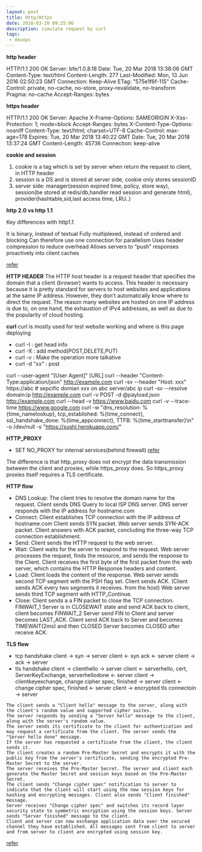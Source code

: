 ```yaml
---
layout: post
title: Http/Https
date: 2018-03-20 09:25:06
description: simulate request by curl
tags: 
 - devops
---
```


**http header**

HTTP/1.1 200 OK
Server: bfe/1.0.8.18
Date: Tue, 20 Mar 2018 13:38:06 GMT
Content-Type: text/html
Content-Length: 277
Last-Modified: Mon, 13 Jun 2016 02:50:23 GMT
Connection: Keep-Alive
ETag: "575e1f6f-115"
Cache-Control: private, no-cache, no-store, proxy-revalidate, no-transform
Pragma: no-cache
Accept-Ranges: bytes

**https header**

HTTP/1.1 200 OK
Server: Apache
X-Frame-Options: SAMEORIGIN
X-Xss-Protection: 1; mode=block
Accept-Ranges: bytes
X-Content-Type-Options: nosniff
Content-Type: text/html; charset=UTF-8
Cache-Control: max-age=178
Expires: Tue, 20 Mar 2018 13:40:22 GMT
Date: Tue, 20 Mar 2018 13:37:24 GMT
Content-Length: 45736
Connection: keep-alive


**cookie and session**
1. cookie is a tag which is set by server when return the request to client, in HTTP header
2. session is a DS and is stored at server side, cookie only stores sessionID
3. server side: manager(session expired time, policy, store way), session(be stored at redis/db,handler read session and generate html), provider(hashtable,sid,last access time, LRU..)

**http 2.0 vs http 1.1**

Key differences with http1.1

It is binary, instead of textual
Fully multiplexed, instead of ordered and blocking
Can therefore use one connection for parallelism
Uses header compression to reduce overhead
Allows servers to “push” responses proactively into client caches

[refer](https://www.upwork.com/hiring/development/the-http2-protocol-its-pros-cons-and-how-to-start-using-it/)

**HTTP HEADER**
The HTTP host header is a request header that specifies the domain that a client (browser) wants to access. This header is necessary because it is pretty standard for servers to host websites and applications at the same IP address. However, they don’t automatically know where to direct the request. 
The reason many websites are hosted on one IP address is due to, on one hand, the exhaustion of IPv4 addresses, as well as due to the popularity of cloud hosting.


**curl**
curl is mostly used for test website working and where is this page deploying

- curl -I : get head info
- curl -X : add method(POST,DELETE,PUT)
- curl -v : Make the operation more talkative
- curl -d "xx" : post

curl --user-agent "[User Agent]" [URL]
curl --header "Content-Type:application/json" http://example.com
curl -sv --header "Host: xxx" https://abc   # sepcific domian xxx on abc server/abc ip
curl -sv --resolve domain:ip  http://example.com
curl -v POST -d @payload.json http://example.com
curl --head -v https://www.baidu.com
curl -v --trace-time https://www.google.com
curl -w "dns_resolution: %{time_namelookup}, tcp_established: %{time_connect}, ssl_handshake_done: %{time_appconnect}, TTFB: %{time_starttransfer}\n" -o /dev/null -s "https://sushi.herokuapp.com/"


**HTTP_PROXY**
- SET NO_PROXY for internal services(behind firewall) 
[refer](https://about.gitlab.com/blog/2021/01/27/we-need-to-talk-no-proxy/)

The difference is that http_proxy does not encrypt the data transmission between the client and proxies, while https_proxy does. So https_proxy proxies itself requires a TLS certificate.

**HTTP flow**
- DNS Lookup: The client tries to resolve the domain name for the request.
Client sends DNS Query to local ISP DNS server.
DNS server responds with the IP address for hostname.com
- Connect: Client establishes TCP connection with the IP address of hostname.com
Client sends SYN packet.
Web server sends SYN-ACK packet.
Client answers with ACK packet, concluding the three-way TCP connection establishment.
- Send: Client sends the HTTP request to the web server.
- Wait: Client waits for the server to respond to the request.
Web server processes the request, finds the resource, and sends the response to the Client. Client receives the first byte of the first packet from the web server, which contains the HTTP Response headers and content.
- Load: Client loads the content of the response.
Web server sends second TCP segment with the PSH flag set.
Client sends ACK. (Client sends ACK every two segments it receives. from the host)
Web server sends third TCP segment with HTTP_Continue.
- Close: Client sends a a FIN packet to close the TCP connection. FINWAIT_1
Server is in CLOSEWAIT state and send ACK back to client, client becomes FINWAIT_2
Server send FIN to Client and server becomes LAST_ACK.
Client send ACK back to Server and becomes TIMEWAIT(2ms) and then CLOSED
Server becomes CLOSED after receive ACK.

**TLS flow**
- tcp handshake
client -> syn -> server
client <- syn ack <- server
client -> ack -> server
- tls handshake
client -> clienthello -> server
client <- serverhello, cert, ServerKeyExchange, serverhellodone  <- server
client -> clientkeyexchange, change cipher spec, finished -> server
client <- change cipher spec, finished <- server
client -> encrypted tls connectoin  -> server
```
The client sends a "Client hello" message to the server, along with the client's random value and supported cipher suites.
The server responds by sending a "Server hello" message to the client, along with the server's random value.
The server sends its certificate to the client for authentication and may request a certificate from the client. The server sends the "Server hello done" message.
If the server has requested a certificate from the client, the client sends it.
The client creates a random Pre-Master Secret and encrypts it with the public key from the server's certificate, sending the encrypted Pre-Master Secret to the server.
The server receives the Pre-Master Secret. The server and client each generate the Master Secret and session keys based on the Pre-Master Secret.
The client sends "Change cipher spec" notification to server to indicate that the client will start using the new session keys for hashing and encrypting messages. Client also sends "Client finished" message.
Server receives "Change cipher spec" and switches its record layer security state to symmetric encryption using the session keys. Server sends "Server finished" message to the client.
Client and server can now exchange application data over the secured channel they have established. All messages sent from client to server and from server to client are encrypted using session key.
```

[refer](https://support.servicenow.com/kb?id=kb_article_view&sysparm_article=KB0722835)
